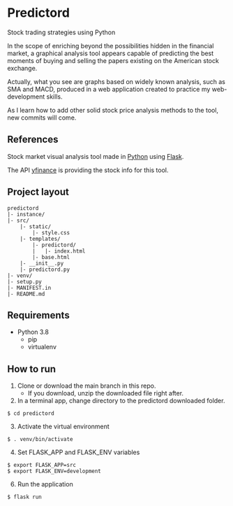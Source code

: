 # Predictord

Stock trading strategies using Python

In the scope of enriching beyond the possibilities hidden in the financial market, a graphical analysis tool appears capable of predicting the best moments of buying and selling the papers existing on the American stock exchange.

Actually, what you see are graphs based on widely known analysis, such as SMA and MACD, produced in a web application created to practice my web-development skills.

As I learn how to add other solid stock price analysis methods to the tool, new commits will come.

## References
Stock market visual analysis tool made in [Python](https://www.python.org/) using [Flask](https://flask.palletsprojects.com/en/1.1.x/).

The API [yfinance](https://pypi.org/project/yfinance/) is providing the stock info for this tool.

## Project layout
    predictord
    |- instance/
    |- src/
        |- static/
            |- style.css
        |- templates/
            |- predictord/
            |   |- index.html
            |- base.html
        |- __init__.py
        |- predictord.py
    |- venv/
    |- setup.py
    |- MANIFEST.in
    |- README.md

## Requirements

- Python 3.8
    - pip  
    - virtualenv

## How to run

1. Clone or download the main branch in this repo.
    - If you download, unzip the downloaded file right after.
2. In a terminal app, change directory to the predictord downloaded folder.
```
$ cd predictord
```
3. Activate the virtual environment
```
$ . venv/bin/activate
```
4. Set FLASK_APP and FLASK_ENV variables
```
$ export FLASK_APP=src
$ export FLASK_ENV=development
```
6. Run the application
```
$ flask run
```
